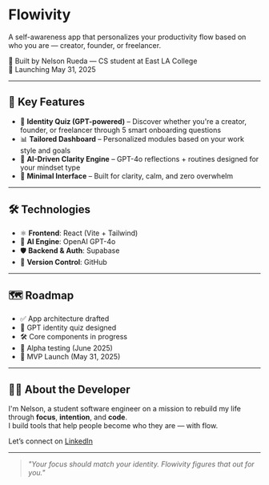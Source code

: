 # Flowivity

A self-awareness app that personalizes your productivity flow based on who you are — creator, founder, or freelancer.

🧠 Built by Nelson Rueda — CS student at East LA College  
🎯 Launching May 31, 2025

---

## 🌟 Key Features

- 🧭 **Identity Quiz (GPT-powered)** – Discover whether you're a creator, founder, or freelancer through 5 smart onboarding questions
- 📊 **Tailored Dashboard** – Personalized modules based on your work style and goals
- 🔄 **AI-Driven Clarity Engine** – GPT-4o reflections + routines designed for your mindset type
- 🎨 **Minimal Interface** – Built for clarity, calm, and zero overwhelm

---

## 🛠 Technologies

- ⚛️ **Frontend**: React (Vite + Tailwind)
- 🧠 **AI Engine**: OpenAI GPT-4o
- 🛡️ **Backend & Auth**: Supabase
- 🔗 **Version Control**: GitHub

---

## 🗺 Roadmap

- ✅ App architecture drafted
- 🧠 GPT identity quiz designed
- 🛠️ Core components in progress
- 🧪 Alpha testing (June 2025)
- 🚀 MVP Launch (May 31, 2025)

---

## 🙋‍♂️ About the Developer

I'm Nelson, a student software engineer on a mission to rebuild my life through **focus**, **intention**, and **code**.  
I build tools that help people become who they are — with flow.

Let’s connect on [LinkedIn](https://www.linkedin.com/in/your-link)

---

> _"Your focus should match your identity. Flowivity figures that out for you."_
